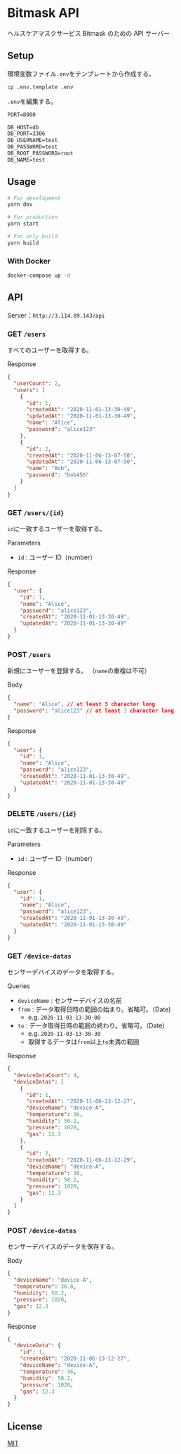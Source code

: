 # Bitmask API

ヘルスケアマスクサービス Bitmask のための API サーバー

## Setup

環境変数ファイル`.env`をテンプレートから作成する。

```bash
cp .env.template .env
```

`.env`を編集する。

```txt
PORT=8000

DB_HOST=db
DB_PORT=3306
DB_USERNAME=test
DB_PASSWORD=test
DB_ROOT_PASSWORD=root
DB_NAME=test
```

## Usage

```bash
# For development
yarn dev

# For production
yarn start

# For only build
yarn build
```

### With Docker

```bash
docker-compose up -d
```

## API

Server：`http://3.114.89.143/api`

### GET `/users`

すべてのユーザーを取得する。

Response

```json
{
  "userCount": 2,
  "users": [
    {
      "id": 1,
      "createdAt": "2020-11-01-13-30-49",
      "updatedAt": "2020-11-01-13-30-49",
      "name": "Alice",
      "password": "alice123"
    },
    {
      "id": 2,
      "createdAt": "2020-11-06-13-07-50",
      "updatedAt": "2020-11-06-13-07-50",
      "name": "Bob",
      "password": "bob456"
    }
  ]
}
```

### GET `/users/{id}`

`id`に一致するユーザーを取得する。

Parameters

- `id` : ユーザー ID（number）

Response

```json
{
  "user": {
    "id": 1,
    "name": "Alice",
    "password": "alice123",
    "createdAt": "2020-11-01-13-30-49",
    "updatedAt": "2020-11-01-13-30-49"
  }
}
```

### POST `/users`

新規にユーザーを登録する。
（`name`の重複は不可）

Body

```json
{
  "name": "Alice", // at least 3 character long
  "password": "alice123" // at least 3 character long
}
```

Response

```json
{
  "user": {
    "id": 1,
    "name": "Alice",
    "password": "alice123",
    "createdAt": "2020-11-01-13-30-49",
    "updatedAt": "2020-11-01-13-30-49"
  }
}
```

### DELETE `/users/{id}`

`id`に一致するユーザーを削除する。

Parameters

- `id` : ユーザー ID（number）

Response

```json
{
  "user": {
    "id": 1,
    "name": "Alice",
    "password": "alice123",
    "createdAt": "2020-11-01-13-30-49",
    "updatedAt": "2020-11-01-13-30-49"
  }
}
```

### GET `/device-datas`

センサーデバイスのデータを取得する。

Queries

- `deviceName` : センサーデバイスの名前
- `from` : データ取得日時の範囲の始まり。省略可。（Date)
  - e.g. `2020-11-03-13-30-00`
- `to` : データ取得日時の範囲の終わり。省略可。（Date)
  - e.g. `2020-11-03-13-30-30`
  - 取得するデータは`from`以上`to`未満の範囲

Response

```json
{
  "deviceDataCount": 4,
  "deviceDatas": [
    {
      "id": 1,
      "createdAt": "2020-11-06-13-12-27",
      "deviceName": "device-A",
      "temperature": 36,
      "humidity": 50.2,
      "pressure": 1020,
      "gas": 12.3
    },
    {
      "id": 2,
      "createdAt": "2020-11-06-13-12-29",
      "deviceName": "device-A",
      "temperature": 36,
      "humidity": 50.2,
      "pressure": 1020,
      "gas": 12.3
    }
  ]
}
```

### POST `/device-datas`

センサーデバイスのデータを保存する。

Body

```json
{
  "deviceName": "device-A",
  "temperature": 36.0,
  "humidity": 50.2,
  "pressure": 1020,
  "gas": 12.3
}
```

Response

```json
{
  "deviceData": {
    "id": 1,
    "createdAt": "2020-11-06-13-12-27",
    "deviceName": "device-A",
    "temperature": 36,
    "humidity": 50.2,
    "pressure": 1020,
    "gas": 12.3
  }
}
```

## License

[MIT](./LICENSE)
